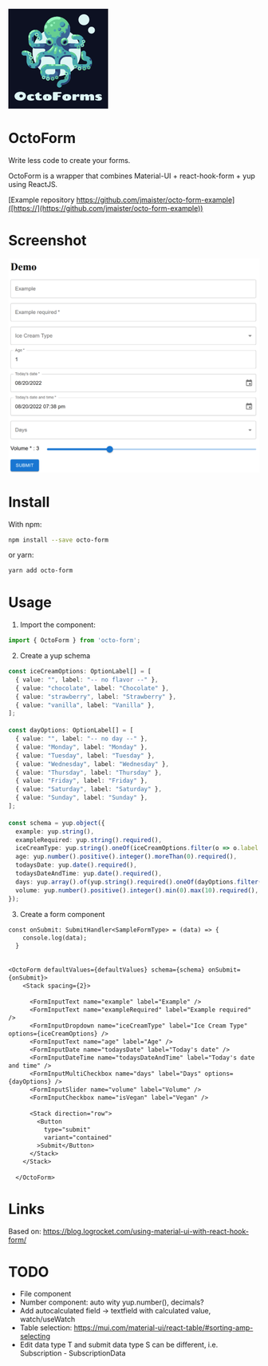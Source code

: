 
![OctoForm logo](docs/logo.png)

# OctoForm

Write less code to create your forms.

OctoForm is a wrapper that combines Material-UI + react-hook-form + yup using ReactJS.

[Example repository https://github.com/jmaister/octo-form-example]([https://](https://github.com/jmaister/octo-form-example))

# Screenshot

![Screenshot](docs/screenshot.png)

# Install

With npm:

```bash
npm install --save octo-form
```

or yarn:

```bash
yarn add octo-form
```

# Usage

1. Import the component:

```jsx
import { OctoForm } from 'octo-form';
```

2. Create a yup schema

```ts
const iceCreamOptions: OptionLabel[] = [
  { value: "", label: "-- no flavor --" },
  { value: "chocolate", label: "Chocolate" },
  { value: "strawberry", label: "Strawberry" },
  { value: "vanilla", label: "Vanilla" },
];

const dayOptions: OptionLabel[] = [
  { value: "", label: "-- no day --" },
  { value: "Monday", label: "Monday" },
  { value: "Tuesday", label: "Tuesday" },
  { value: "Wednesday", label: "Wednesday" },
  { value: "Thursday", label: "Thursday" },
  { value: "Friday", label: "Friday" },
  { value: "Saturday", label: "Saturday" },
  { value: "Sunday", label: "Sunday" },
];

const schema = yup.object({
  example: yup.string(),
  exampleRequired: yup.string().required(),
  iceCreamType: yup.string().oneOf(iceCreamOptions.filter(o => o.label != "").map(option => option.value.toString())),
  age: yup.number().positive().integer().moreThan(0).required(),
  todaysDate: yup.date().required(),
  todaysDateAndTime: yup.date().required(),
  days: yup.array().of(yup.string().required().oneOf(dayOptions.filter(o => o.label != "").map(option => option.value.toString()))).required(),
  volume: yup.number().positive().integer().min(0).max(10).required(),
});
```

3. Create a form component

```tsx
const onSubmit: SubmitHandler<SampleFormType> = (data) => {
    console.log(data);
  }


<OctoForm defaultValues={defaultValues} schema={schema} onSubmit={onSubmit}>
    <Stack spacing={2}>

      <FormInputText name="example" label="Example" />
      <FormInputText name="exampleRequired" label="Example required" />
      <FormInputDropdown name="iceCreamType" label="Ice Cream Type" options={iceCreamOptions} />
      <FormInputText name="age" label="Age" />
      <FormInputDate name="todaysDate" label="Today's date" />
      <FormInputDateTime name="todaysDateAndTime" label="Today's date and time" />
      <FormInputMultiCheckbox name="days" label="Days" options={dayOptions} />
      <FormInputSlider name="volume" label="Volume" />
      <FormInputCheckbox name="isVegan" label="Vegan" />

      <Stack direction="row">
        <Button
          type="submit"
          variant="contained"
        >Submit</Button>
      </Stack>
    </Stack>

  </OctoForm>
```

# Links

Based on: https://blog.logrocket.com/using-material-ui-with-react-hook-form/



# TODO

- File component
- Number component: auto wity yup.number(), decimals?
- Add autocalculated field -> textfield with calculated value, watch/useWatch
- Table selection: https://mui.com/material-ui/react-table/#sorting-amp-selecting
- Edit data type T and submit data type S can be different, i.e. Subscription - SubscriptionData
